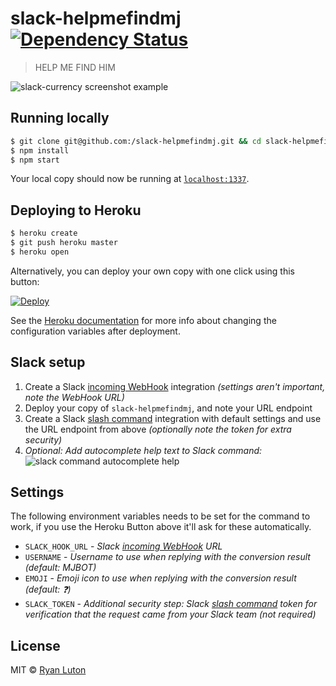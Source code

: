 # slack-helpmefindmj [![Dependency Status](http://img.shields.io/gemnasium//slack-helpmefindmj.svg?style=flat-square)](https://gemnasium.com//slack-helpmefindmj)
> HELP ME FIND HIM


![slack-currency screenshot example](screenshot.png)


## Running locally
```sh
$ git clone git@github.com:/slack-helpmefindmj.git && cd slack-helpmefindmj
$ npm install
$ npm start
```

Your local copy should now be running at [`localhost:1337`](http://localhost:1337).


## Deploying to Heroku
```sh
$ heroku create
$ git push heroku master
$ heroku open
```

Alternatively, you can deploy your own copy with one click using this button:

[![Deploy](https://www.herokucdn.com/deploy/button.svg)](https://heroku.com/deploy?template=https://github.com//slack-helpmefindmj)

See the [Heroku documentation](https://devcenter.heroku.com/articles/config-vars) for more info about changing the configuration variables after deployment.


## Slack setup
1. Create a Slack [incoming WebHook][slack-webhook] integration *(settings aren't important, note the WebHook URL)*
2. Deploy your copy of `slack-helpmefindmj`, and note your URL endpoint
3. Create a Slack [slash command][slack-command] integration with default settings and use the URL endpoint from above *(optionally note the token for extra security)*
4. *Optional: Add autocomplete help text to Slack command:*
  ![slack command autocomplete help](slack-autocomplete.png)


## Settings
The following environment variables needs to be set for the command to work, if you use the Heroku Button above it'll ask for these automatically.

- `SLACK_HOOK_URL` - *Slack [incoming WebHook][slack-webhook] URL*
- `USERNAME` - *Username to use when replying with the conversion result (default: MJBOT)*
- `EMOJI` - *Emoji icon to use when replying with the conversion result (default: :question:)*
- `SLACK_TOKEN` - *Additional security step: Slack [slash command][slack-command] token for verification that the request came from your Slack team (not required)*


## License

MIT © [Ryan Luton](https://github.com/)

[slack-webhook]: https://my.slack.com/services/new/incoming-webhook/
[slack-command]: https://my.slack.com/services/new/slash-commands
